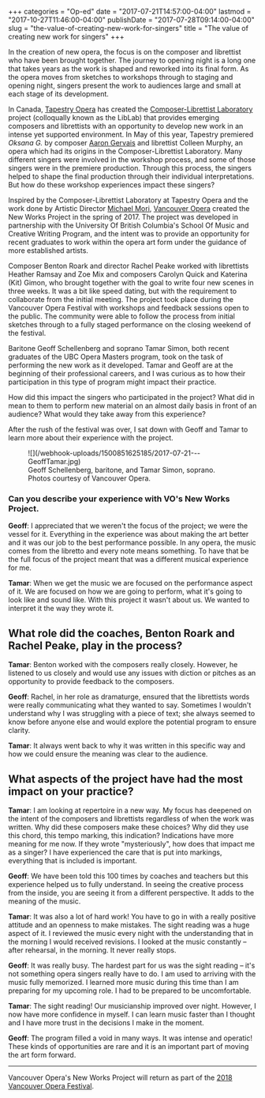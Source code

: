 +++
categories = "Op-ed"
date = "2017-07-21T14:57:00-04:00"
lastmod = "2017-10-27T11:46:00-04:00"
publishDate = "2017-07-28T09:14:00-04:00"
slug = "the-value-of-creating-new-work-for-singers"
title = "The value of creating new work for singers"
+++

In the creation of new opera, the focus is on the composer and librettist who have been brought together. The journey to opening night is a long one that takes years as the work is shaped and reworked into its final form. As the opera moves from sketches to workshops through to staging and opening night, singers present the work to audiences large and small at each stage of its development.

In Canada, [Tapestry Opera](/scene/companies/tapestry-opera/) has created the [Composer-Librettist Laboratory](https://tapestryopera.com/composer-librettist-laboratory/) project (colloqually known as the LibLab) that provides emerging composers and librettists with an opportunity to develop new work in an intense yet supported environment. In May of this year, Tapestry premiered *Oksana G.* by composer [Aaron Gervais](/talking-with-composers-aaron-gervais/) and librettist Colleen Murphy, an opera which had its origins in the Composer-Librettist Laboratory. Many different singers were involved in the workshop process, and some of those singers were in the premiere production.  Through this process, the singers helped to shape the final production through their individual interpretations. But how do these workshop experiences impact these singers?

Inspired by the Composer-Librettist Laboratory at Tapestry Opera and the work done by Artistic Director [Michael Mori](/scene/people/michael-mori/), [Vancouver Opera](/scene/companies/vancouver-opera/) created the New Works Project in the spring of 2017. The project was developed in partnership with the University Of British Columbia's School Of Music and Creative Writing Program, and the intent was to provide an opportunity for recent graduates to work within the opera art form under the guidance of more established artists. 

Composer Benton Roark and director Rachel Peake worked with librettists Heather Ramsay and Zoe Mix and composers Carolyn Quick and Katerina (Kit) Gimon, who brought together with the goal to write four new scenes in three weeks. It was a bit like speed dating, but with the requirement to collaborate from the initial meeting. The project took place during the Vancouver Opera Festival with workshops and feedback sessions open to the public. The community were able to follow the process from initial sketches through to a fully staged performance on the closing weekend of the festival.

Baritone Geoff Schellenberg and soprano Tamar Simon, both recent graduates of the UBC Opera Masters program, took on the task of performing the new work as it developed. Tamar and Geoff are at the beginning of their professional careers, and I was curious as to how their participation in this type of program might impact their practice.

How did this impact the singers who participated in the project? What did in mean to them to perform new material on an almost daily basis in front of an audience?  What would
they take away from this experience? 

After the rush of the festival was over, I sat down with Geoff and Tamar to learn more about their experience with the project.

<figure data-type="image">
![](/webhook-uploads/1500851625185/2017-07-21---GeoffTamar.jpg)
<figcaption>Geoff Schellenberg, baritone, and Tamar Simon, soprano. Photos courtesy of Vancouver Opera.</figcaption>
</figure>

### Can you describe your experience with VO's New Works Project.

**Geoff**: I appreciated that we weren't the focus of the project; we were the vessel for it. Everything in the experience was about making the art better and it was our job to the best performance possible. In any opera, the music comes from the libretto and every note means something. To have that be the full focus of the project meant that was a different musical experience for me.

**Tamar**: When we get the music we are focused on the performance aspect of it. We are focused on how we are going to perform, what it's going to look like and sound like. With this project it wasn't about us. We wanted to interpret it the way they wrote it.

## What role did the coaches, Benton Roark and Rachel Peake, play in the process?

**Tamar**: Benton worked with the composers really closely. However, he listened to us closely and would use any issues with diction or pitches as an opportunity to provide feedback to the composers.

**Geoff**: Rachel, in her role as dramaturge, ensured that the librettists words were really communicating what they wanted to say. Sometimes I wouldn't understand why I was struggling with a piece of text; she always seemed to know before anyone else and would explore the potential program to ensure clarity.

**Tamar**: It always went back to why it was written in this specific way and how we could ensure the meaning was clear to the audience.

## What aspects of the project have had the most impact on your practice?

**Tamar**: I am looking at repertoire in a new way. My focus has deepened on the intent of the composers and librettists regardless of when the work was written. Why did these composers make these choices? Why did they use this chord, this tempo marking, this indication? Indications have more meaning for me now. If they wrote "mysteriously", how does that impact me as a singer? I have experienced the care that is put into markings, everything that is included is important.

**Geoff**: We have been told this 100 times by coaches and teachers but this experience helped us to fully understand. In seeing the creative process from the inside, you are seeing it from a different perspective. It adds to the meaning of the music.

**Tamar**: It was also a lot of hard work! You have to go in with a really positive attitude and an openness to make mistakes. The sight reading was a huge aspect of it. I reviewed the music every night with the understanding that in the morning I would received revisions. I looked at the music constantly – after rehearsal, in the morning. It never really stops.

**Geoff**: It was really busy. The hardest part for us was the sight reading – it's not something opera singers really have to do. I am used to arriving with the music fully memorized. I learned more music during this time than I am preparing for my upcoming role. I had to be prepared to be uncomfortable.

**Tamar**: The sight reading! Our musicianship improved over night. However, I now have more confidence in myself. I can learn music faster than I thought and I have more trust in the decisions I make in the moment.

**Geoff**: The program filled a void in many ways. It was intense and operatic! These kinds of opportunities are rare and it is an important part of moving the art form forward.
***
Vancouver Opera's New Works Project will return as part of the [2018 Vancouver Opera Festival](http://www.vancouveropera.ca/2017-2018-Season-and-Festival).
